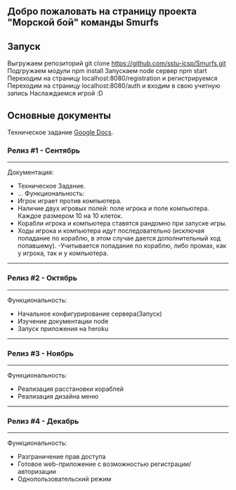 ## Добро пожаловать на страницу проекта "Морской бой" команды Smurfs

## Запуск
Выгружаем репозиторий git clone https://github.com/sstu-icsp/Smurfs.git
Подгружаем модули npm install
Запускаем node сервер npm start
Переходим на страницу localhost:8080/registration и регистрируемся
Переходим на страницу localhost:8080/auth и входим в свою учетную запись
Наслаждаемся игрой :D

## Основные документы

Техническое задание [Google Docs](https://docs.google.com/document/d/1WF71McaLDMixglyjc7YpO3_6vzK8ZgMVS3wj4jV1aLI/edit).

### Релиз #1 - Сентябрь
----------------
Документация:
- Техническое Задание.
- ...
Функциональность: 
- Игрок играет против компьютера.
- Наличие двух игровых полей: поле игрока и поле компьютера. Каждое размером 10 на 10 клеток.
- Корабли игрока и компьютера ставятся рандомно при запуске игры.
- Ходы игрока и компьютера идут последовательно (исключая попадание по кораблю, в этом случае дается дополнительный ход попавшему).
-Учитывается попадание по кораблю, либо промах, как у игрока, так и у компьютера.

----------------
### Релиз #2 - Октябрь
----------------
Функциональность:
- Начальное конфигурирование сервера(Запуск)
- Изучение документации node
- Запуск приложения на heroku

----------------
### Релиз #3 - Ноябрь
----------------
Функциональность:
- Реализация расстановки кораблей
- Реализация дизайна меню

----------------
### Релиз #4 - Декабрь
----------------
Функциональность:
- Разграничение прав доступа
- Готовое web-приложение с возможностью регистрации/авторизации
- Однопользовательский режим
